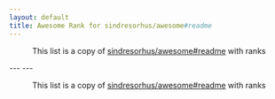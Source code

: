```yaml
---
layout: default
title: Awesome Rank for sindresorhus/awesome#readme
---
```


<p align="center">
	This list is a copy of <a href="https://github.com/sindresorhus/awesome#readme">sindresorhus/awesome#readme</a> with ranks
</p>
---
---
<p align="center">
	This list is a copy of <a href="https://github.com/sindresorhus/awesome#readme">sindresorhus/awesome#readme</a> with ranks
</p>
